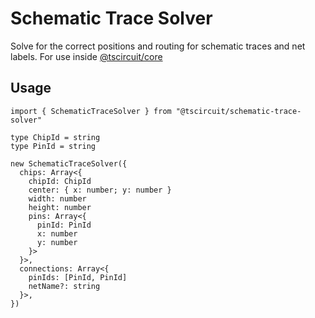 # Schematic Trace Solver

Solve for the correct positions and routing for schematic traces and net labels. For use inside [@tscircuit/core](https://github.com/tscircuit/core)

## Usage

```tsx
import { SchematicTraceSolver } from "@tscircuit/schematic-trace-solver"

type ChipId = string
type PinId = string

new SchematicTraceSolver({
  chips: Array<{
    chipId: ChipId
    center: { x: number; y: number }
    width: number
    height: number
    pins: Array<{
      pinId: PinId
      x: number
      y: number
    }>
  }>,
  connections: Array<{
    pinIds: [PinId, PinId]
    netName?: string
  }>,
})
```
